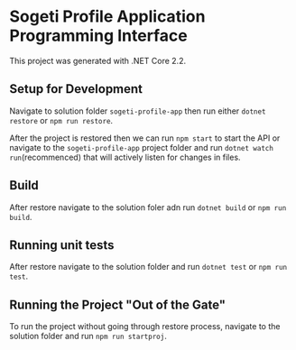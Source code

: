 # Sogeti Profile Application Programming Interface

This project was generated with .NET Core 2.2.

## Setup for Development

Navigate to solution folder `sogeti-profile-app` then run either `dotnet restore` or `npm run restore`. 

After the project is restored then we can run `npm start` to start the API or navigate to the `sogeti-profile-app` project folder and run `dotnet watch run`(recommenced) that will actively listen for changes in files.

## Build

After restore navigate to the solution foler adn run `dotnet build` or `npm run build`.

## Running unit tests

After restore navigate to the solution folder and run `dotnet test` or `npm run test`.

## Running the Project "Out of the Gate"

To run the project without going through restore process, navigate to the solution folder and run `npm run startproj`.